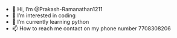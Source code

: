- 👋 Hi, I’m @Prakash-Ramanathan1211
- 👀 I’m interested in coding
- 🌱 I’m currently learning python
- 📫 How to reach me contact on my phone number 7708308206

<!---
Prakash-Ramanathan1211/Prakash-Ramanathan1211 is a ✨ special ✨ repository because its `README.md` (this file) appears on your GitHub profile.
You can click the Preview link to take a look at your changes.
--->

